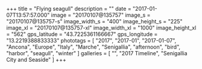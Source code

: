 +++
title = "Flying seagull"
description = ""
date = "2017-01-07T13:57:57.000"
image = "20170107@135757"
image_s = "20170107@135757-s"
image_width_s = "400"
image_height_s = "225"
image_xl = "20170107@135757-xl"
image_width_xl = "1000"
image_height_xl = "562"
gps_latitude = "43.7225361166667"
gps_longitude = "13.2219388833333"
phototags = [ "2017", "2017-01", "2017-01-07", "Ancona", "Europe", "Italy", "Marche", "Senigallia", "afternoon", "bird", "harbor", "seagull", "winter" ]
galleries = [ "", "2017 Timeline", "Senigallia City and Seaside" ]
+++
